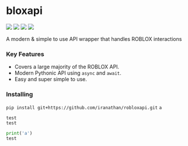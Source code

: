 # bloxapi

![](https://img.shields.io/github/stars/darealzz/bloxapi) ![](https://img.shields.io/github/forks/darealzz/bloxapi) ![](https://img.shields.io/github/license/darealzz/bloxapi) ![](https://img.shields.io/github/issues/darealzz/bloxapi)

A modern & simple to use API wrapper that handles ROBLOX interactions

### Key Features

- Covers a large majority of the ROBLOX API.
- Modern Pythonic API using `async` and `await`.
- Easy and super simple to use.

### Installing

`pip install git+https://github.com/iranathan/robloxapi.git`
`a`

    test
    test

```py
print('a')
test
```

